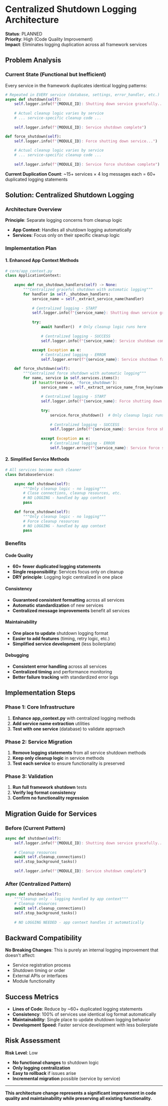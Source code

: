 # Centralized Shutdown Logging Architecture

**Status**: PLANNED  
**Priority**: High (Code Quality Improvement)  
**Impact**: Eliminates logging duplication across all framework services

## Problem Analysis

### Current State (Functional but Inefficient)

Every service in the framework duplicates identical logging patterns:

```python
# Repeated in EVERY service (database, settings, error_handler, etc.)
async def shutdown(self):
    self.logger.info(f"{MODULE_ID}: Shutting down service gracefully...")
    
    # Actual cleanup logic varies by service
    # ... service-specific cleanup code ...
    
    self.logger.info(f"{MODULE_ID}: Service shutdown complete")

def force_shutdown(self):
    self.logger.info(f"{MODULE_ID}: Force shutting down service...")
    
    # Actual cleanup logic varies by service  
    # ... service-specific cleanup code ...
    
    self.logger.info(f"{MODULE_ID}: Service force shutdown complete")
```

**Current Duplication Count**: ~15+ services × 4 log messages each = 60+ duplicated logging statements

## Solution: Centralized Shutdown Logging

### Architecture Overview

**Principle**: Separate logging concerns from cleanup logic
- **App Context**: Handles all shutdown logging automatically
- **Services**: Focus only on their specific cleanup logic

### Implementation Plan

#### 1. Enhanced App Context Methods

```python
# core/app_context.py
class ApplicationContext:
    
    async def run_shutdown_handlers(self) -> None:
        """Centralized graceful shutdown with automatic logging"""
        for handler in self._shutdown_handlers:
            service_name = self._extract_service_name(handler)
            
            # Centralized logging - START
            self.logger.info(f"{service_name}: Shutting down service gracefully...")
            
            try:
                await handler()  # Only cleanup logic runs here
                
                # Centralized logging - SUCCESS  
                self.logger.info(f"{service_name}: Service shutdown complete")
                
            except Exception as e:
                # Centralized logging - ERROR
                self.logger.error(f"{service_name}: Service shutdown failed - {e}")

    def force_shutdown(self):
        """Centralized force shutdown with automatic logging"""  
        for name, service in self.services.items():
            if hasattr(service, 'force_shutdown'):
                service_name = self._extract_service_name_from_key(name)
                
                # Centralized logging - START
                self.logger.info(f"{service_name}: Force shutting down service")
                
                try:
                    service.force_shutdown()  # Only cleanup logic runs here
                    
                    # Centralized logging - SUCCESS
                    self.logger.info(f"{service_name}: Service force shutdown complete")
                    
                except Exception as e:
                    # Centralized logging - ERROR
                    self.logger.error(f"{service_name}: Service force shutdown failed - {e}")
```

#### 2. Simplified Service Methods

```python  
# All services become much cleaner
class DatabaseService:
    
    async def shutdown(self):
        """Only cleanup logic - no logging"""
        # Close connections, cleanup resources, etc.
        # NO LOGGING - handled by app context
        pass
        
    def force_shutdown(self):
        """Only cleanup logic - no logging"""  
        # Force cleanup resources
        # NO LOGGING - handled by app context
        pass
```

### Benefits

#### **Code Quality**
- **60+ fewer duplicated logging statements**
- **Single responsibility**: Services focus only on cleanup
- **DRY principle**: Logging logic centralized in one place

#### **Consistency** 
- **Guaranteed consistent formatting** across all services
- **Automatic standardization** of new services
- **Centralized message improvements** benefit all services

#### **Maintainability**
- **One place to update** shutdown logging format
- **Easier to add features** (timing, retry logic, etc.)
- **Simplified service development** (less boilerplate)

#### **Debugging**
- **Consistent error handling** across all services
- **Centralized timing** and performance monitoring
- **Better failure tracking** with standardized error logs

## Implementation Steps

### Phase 1: Core Infrastructure
1. **Enhance app_context.py** with centralized logging methods
2. **Add service name extraction** utilities  
3. **Test with one service** (database) to validate approach

### Phase 2: Service Migration
1. **Remove logging statements** from all service shutdown methods
2. **Keep only cleanup logic** in service methods
3. **Test each service** to ensure functionality is preserved

### Phase 3: Validation
1. **Run full framework shutdown** tests
2. **Verify log format consistency** 
3. **Confirm no functionality regression**

## Migration Guide for Services

### Before (Current Pattern)
```python
async def shutdown(self):
    self.logger.info(f"{MODULE_ID}: Shutting down service gracefully...")
    
    # Cleanup resources
    await self.cleanup_connections()
    self.stop_background_tasks()
    
    self.logger.info(f"{MODULE_ID}: Service shutdown complete")
```

### After (Centralized Pattern) 
```python
async def shutdown(self):
    """Cleanup only - logging handled by app context"""
    # Cleanup resources  
    await self.cleanup_connections()
    self.stop_background_tasks()
    
    # NO LOGGING NEEDED - app context handles it automatically
```

## Backward Compatibility

**No Breaking Changes**: This is purely an internal logging improvement that doesn't affect:
- Service registration process
- Shutdown timing or order  
- External APIs or interfaces
- Module functionality

## Success Metrics

- **Lines of Code**: Reduce by ~60+ duplicated logging statements
- **Consistency**: 100% of services use identical log format automatically  
- **Maintainability**: Single place to update shutdown logging behavior
- **Development Speed**: Faster service development with less boilerplate

## Risk Assessment

**Risk Level**: Low
- **No functional changes** to shutdown logic
- **Only logging centralization** 
- **Easy to rollback** if issues arise
- **Incremental migration** possible (service by service)

---

**This architecture change represents a significant improvement in code quality and maintainability while preserving all existing functionality.**